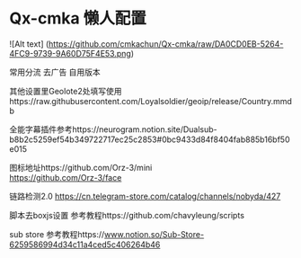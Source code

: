 # Qx-cmka 懒人配置

![Alt text]
(https://github.com/cmkachun/Qx-cmka/raw/DA0CD0EB-5264-4FC9-9739-9A60D75F4E53.png)

常用分流 去广告 自用版本 

其他设置里Geolote2处填写使用https://raw.githubusercontent.com/Loyalsoldier/geoip/release/Country.mmdb

全能字幕插件参考https://neurogram.notion.site/Dualsub-b8b2c5259ef54b349722717ec25c2853#0bc9433d84f8404fab885b16bf50e015

图标地址https://github.com/Orz-3/mini     
       https://github.com/Orz-3/face

链路检测2.0 
https://cn.telegram-store.com/catalog/channels/nobyda/427

脚本去boxjs设置
参考教程https://github.com/chavyleung/scripts

sub store
参考教程https://www.notion.so/Sub-Store-6259586994d34c11a4ced5c406264b46
